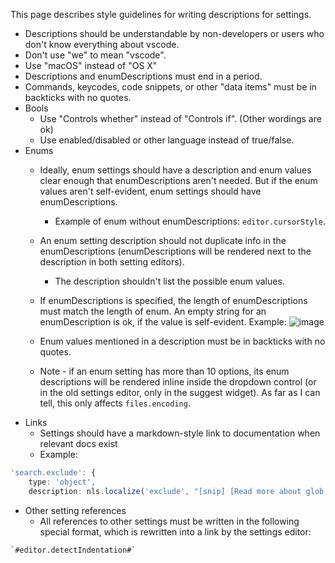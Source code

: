 This page describes style guidelines for writing descriptions for settings.

- Descriptions should be understandable by non-developers or users who don't know everything about vscode.
- Don't use "we" to mean "vscode".
- Use "macOS" instead of "OS X"
- Descriptions and enumDescriptions must end in a period.
- Commands, keycodes, code snippets, or other "data items" must be in backticks with no quotes.
- Bools
  - Use "Controls whether" instead of "Controls if". (Other wordings are ok)
  - Use enabled/disabled or other language instead of true/false.
- Enums
    - Ideally, enum settings should have a description and enum values clear enough that enumDescriptions aren't needed. But if the enum values aren't self-evident, enum settings should have enumDescriptions.
        - Example of enum without enumDescriptions: `editor.cursorStyle`.
	- An enum setting description should not duplicate info in the enumDescriptions (enumDescriptions will be rendered next to the description in both setting editors).
        - The description shouldn't list the possible enum values.
	- If enumDescriptions is specified, the length of enumDescriptions must match the length of enum. An empty string for an enumDescription is ok, if the value is self-evident. Example:
![image](https://user-images.githubusercontent.com/323878/42973896-f92c6a0e-8b69-11e8-9c8e-a3e937a48098.png)

    - Enum values mentioned in a description must be in backticks with no quotes.
    - Note - if an enum setting has more than 10 options, its enum descriptions will be rendered inline inside the dropdown control (or in the old settings editor, only in the suggest widget). As far as I can tell, this only affects `files.encoding`.
- Links
	- Settings should have a markdown-style link to documentation when relevant docs exist
    - Example:

```ts
'search.exclude': {
    type: 'object',
    description: nls.localize('exclude', "[snip] [Read more about glob patterns](https://code.visualstudio.com/docs/editor/codebasics#_advanced-search-options)."),
```

- Other setting references
	- All references to other settings must be written in the following special format, which is rewritten into a link by the settings editor:

```
`#editor.detectIndentation#`
```
